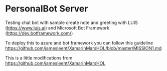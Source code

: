 # PersonalBot Server

Testing chat bot with sample create note and greeting with LUIS (https://www.luis.ai) and Microsoft Bot Framework (https://dev.botframework.com/)

To deploy this to azure and bot framework you can follow this guideline https://github.com/jamesleeht/XamarinMarsHOL/blob/master/MISSION1.md

This is a little modifications from https://github.com/jamesleeht/XamarinMarsHOL